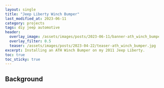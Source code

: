 ```yaml
---
layout: single
title: "Jeep Liberty Winch Bumper"
last_modified_at: 2023-06-11
category: projects
tags: diy jeep automotive
header:
  overlay_image: /assets/images/posts/2023-06-11/banner-ath_winch_bumper.jpg
  overlay_filter: 0.5
  teaser: /assets/images/posts/2023-04-22/teaser-ath_winch_bumper.jpg
excerpt: Installing an ATH Winch Bumper on my 2011 Jeep Liberty.
toc: true
toc_sticky: true
---
```


## Background

